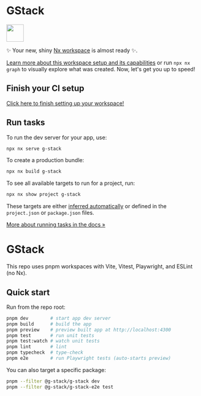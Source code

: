 # GStack

<a alt="Nx logo" href="https://nx.dev" target="_blank" rel="noreferrer"><img src="https://raw.githubusercontent.com/nrwl/nx/master/images/nx-logo.png" width="45"></a>

✨ Your new, shiny [Nx workspace](https://nx.dev) is almost ready ✨.

[Learn more about this workspace setup and its capabilities](https://nx.dev/getting-started/tutorials/react-monorepo-tutorial?utm_source=nx_project&utm_medium=readme&utm_campaign=nx_projects) or run `npx nx graph` to visually explore what was created. Now, let's get you up to speed!

## Finish your CI setup

[Click here to finish setting up your workspace!](https://cloud.nx.app/connect/wHysMTMBZN)

## Run tasks

To run the dev server for your app, use:

```sh
npx nx serve g-stack
```

To create a production bundle:

```sh
npx nx build g-stack
```

To see all available targets to run for a project, run:

```sh
npx nx show project g-stack
```

These targets are either [inferred automatically](https://nx.dev/concepts/inferred-tasks?utm_source=nx_project&utm_medium=readme&utm_campaign=nx_projects) or defined in the `project.json` or `package.json` files.

[More about running tasks in the docs &raquo;](https://nx.dev/features/run-tasks?utm_source=nx_project&utm_medium=readme&utm_campaign=nx_projects)

# GStack

This repo uses pnpm workspaces with Vite, Vitest, Playwright, and ESLint (no Nx).

## Quick start

Run from the repo root:

```sh
pnpm dev        # start app dev server
pnpm build      # build the app
pnpm preview    # preview built app at http://localhost:4300
pnpm test       # run unit tests
pnpm test:watch # watch unit tests
pnpm lint       # lint
pnpm typecheck  # type-check
pnpm e2e        # run Playwright tests (auto-starts preview)
```

You can also target a specific package:

```sh
pnpm --filter @g-stack/g-stack dev
pnpm --filter @g-stack/g-stack-e2e test
```
